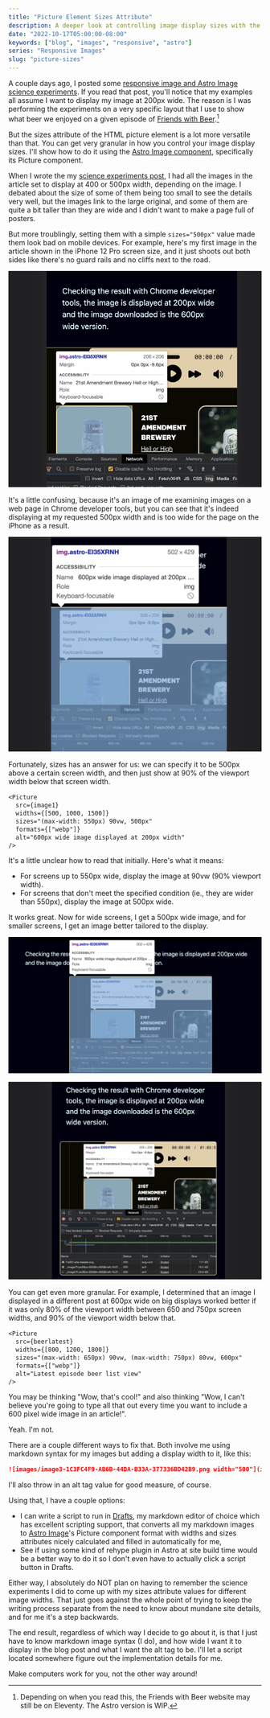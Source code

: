```yaml
---
title: "Picture Element Sizes Attribute"
description: A deeper look at controlling image display sizes with the picture element's sizes attribute.
date: "2022-10-17T05:00:00-08:00"
keywords: ["blog", "images", "responsive", "astro"]
series: "Responsive Images"
slug: "picture-sizes"
---
```


A couple days ago, I posted some [responsive image and Astro Image science experiments](https://scottwillsey.com/image-rabbit-hole-3). If you read that post, you'll notice that my examples all assume I want to display my image at 200px wide. The reason is I was performing the experiments on a very specific layout that I use to show what beer we enjoyed on a given episode of [Friends with Beer](https://friendswithbeer.com).[^1]

But the sizes attribute of the HTML picture element is a lot more versatile than that. You can get very granular in how you control your image display sizes. I'll show how to do it using the [Astro Image component](https://www.npmjs.com/package/@astrojs/image), specifically its Picture component.

When I wrote the my [science experiments post](https://scottwillsey.com/image-rabbit-hole-3), I had all the images in the article set to display at 400 or 500px width, depending on the image. I debated about the size of some of them being too small to see the details very well, but the images link to the large original, and some of them are quite a bit taller than they are wide and I didn't want to make a page full of posters.

But more troublingly, setting them with a simple `sizes="500px"` value made them look bad on mobile devices. For example, here's my first image in the article shown in the iPhone 12 Pro screen size, and it just shoots out both sides like there's no guard rails and no cliffs next to the road.

[![500px wide image on iPhone 12 Pro screen](../../assets/images/posts/image1-1C3FC4F9-AB6B-44DA-B33A-377336BD42B9.png)](/images/posts/image1-1C3FC4F9-AB6B-44DA-B33A-377336BD42B9.jpg)

It's a little confusing, because it's an image of me examining images on a web page in Chrome developer tools, but you can see that it's indeed displaying at my requested 500px width and is too wide for the page on the iPhone as a result.

[![500px wide image details in Chrome developer tools](../../assets/images/posts/image2-1C3FC4F9-AB6B-44DA-B33A-377336BD42B9.png)](/images/posts/image2-1C3FC4F9-AB6B-44DA-B33A-377336BD42B9.jpg)

Fortunately, sizes has an answer for us: we can specify it to be 500px above a certain screen width, and then just show at 90% of the viewport width below that screen width.

```astro
<Picture
  src={image1}
  widths={[500, 1000, 1500]}
  sizes="(max-width: 550px) 90vw, 500px"
  formats={["webp"]}
  alt="600px wide image displayed at 200px width"
/>
```

It's a little unclear how to read that initially. Here's what it means:

- For screens up to 550px wide, display the image at 90vw (90% viewport width).
- For screens that don't meet the specified condition (ie., they are wider than 550px), display the image at 500px wide.

It works great. Now for wide screens, I get a 500px wide image, and for smaller screens, I get an image better tailored to the display.

[![Image displaying at 500px wide on bigger screen](../../assets/images/posts/image3-1C3FC4F9-AB6B-44DA-B33A-377336BD42B9.png)](/images/posts/image3-1C3FC4F9-AB6B-44DA-B33A-377336BD42B9.jpg)

[![Image displaying at 90vw width on small screen](../../assets/images/posts/image4-1C3FC4F9-AB6B-44DA-B33A-377336BD42B9.png)](/images/posts/image4-1C3FC4F9-AB6B-44DA-B33A-377336BD42B9.jpg)

You can get even more granular. For example, I determined that an image I displayed in a different post at 600px wide on big displays worked better if it was only 80% of the viewport width between 650 and 750px screen widths, and 90% of the viewport width below that.

```astro
<Picture
  src={beerlatest}
  widths={[800, 1200, 1800]}
  sizes="(max-width: 650px) 90vw, (max-width: 750px) 80vw, 600px"
  formats={["webp"]}
  alt="Latest episode beer list view"
/>
```

You may be thinking "Wow, that's cool!" and also thinking "Wow, I can't believe you're going to type all that out every time you want to include a 600 pixel wide image in an article!".

Yeah. I'm not.

There are a couple different ways to fix that. Both involve me using markdown syntax for my images but adding a display width to it, like this:

```markdown
![images/image3-1C3FC4F9-AB6B-44DA-B33A-377336BD42B9.png width="500"](images/image3-1C3FC4F9-AB6B-44DA-B33A-377336BD42B9.png)
```

I'll also throw in an alt tag value for good measure, of course.

Using that, I have a couple options:

- I can write a script to run in [Drafts](https://getdrafts.com), my markdown editor of choice which has excellent scripting support, that converts all my markdown images to [Astro Image](https://www.npmjs.com/package/@astrojs/image)'s Picture component format with widths and sizes attributes nicely calculated and filled in automatically for me,
- See if using some kind of rehype plugin in Astro at site build time would be a better way to do it so I don't even have to actually click a script button in Drafts.

Either way, I absolutely do NOT plan on having to remember the science experiments I did to come up with my sizes attribute values for different image widths. That just goes against the whole point of trying to keep the writing process separate from the need to know about mundane site details, and for me it's a step backwards.

The end result, regardless of which way I decide to go about it, is that I just have to know markdown image syntax (I do), and how wide I want it to display in the blog post and what I want the alt tag to be. I'll let a script located somewhere figure out the implementation details for me.

Make computers work for you, not the other way around!

[^1]: Depending on when you read this, the Friends with Beer website may still be on Eleventy. The Astro version is WIP.
